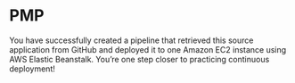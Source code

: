 # PMP
You have successfully created a pipeline that retrieved this source application from GitHub and deployed it to one Amazon EC2 instance using AWS Elastic Beanstalk. You’re one step closer to practicing continuous deployment!

